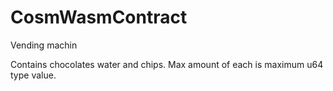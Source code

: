 # CosmWasmContract
Vending machin

Contains chocolates water and chips. Max amount of each is maximum u64 type value.



